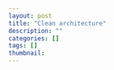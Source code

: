 ```yaml
---
layout: post
title: "Clean architecture"
description: ""
categories: []
tags: []
thumbnail: 
---
```

